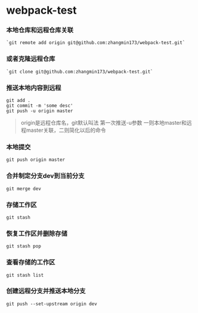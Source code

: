 # webpack-test

### 本地仓库和远程仓库关联
	`git remote add origin git@github.com:zhangmin173/webpack-test.git`
### 或者克隆远程仓库
	`git clone git@github.com:zhangmin173/webpack-test.git`

### 推送本地内容到远程
```
git add .
git commit -m 'some desc'
git push -u origin master
```

>origin是远程仓库名，git默认叫法
第一次推送-u参数 一则本地master和远程master关联，二则简化以后的命令

### 本地提交
`git push origin master`

### 合并制定分支dev到当前分支
`git merge dev`

### 存储工作区
`git stash`

### 恢复工作区并删除存储
`git stash pop`

### 查看存储的工作区
`git stash list`

### 创建远程分支并推送本地分支
`git push --set-upstream origin dev`